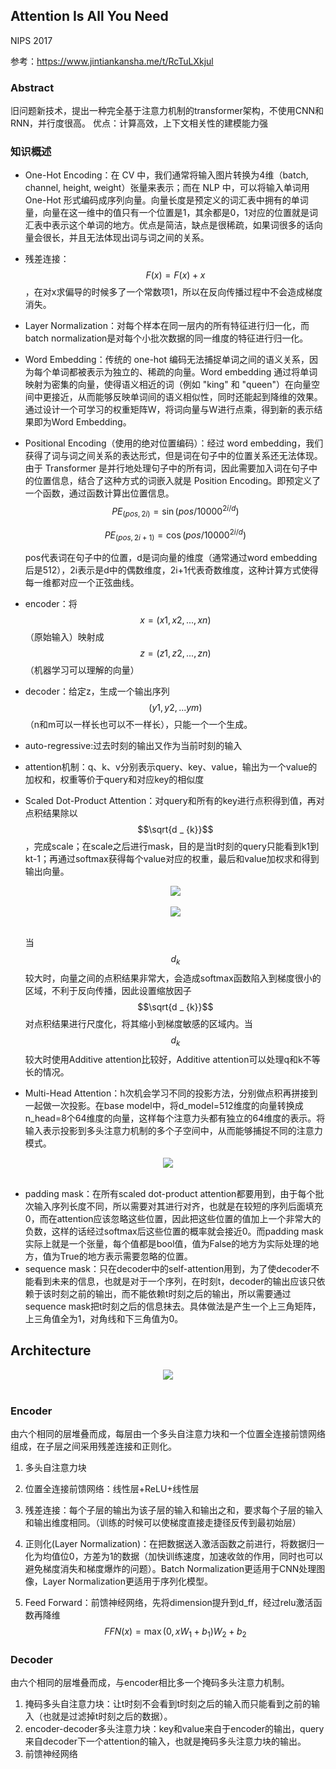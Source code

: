 ## Attention Is All You Need

NIPS 2017

参考：https://www.jintiankansha.me/t/RcTuLXkjul

### Abstract

旧问题新技术，提出一种完全基于注意力机制的transformer架构，不使用CNN和RNN，并行度很高。 优点：计算高效，上下文相关性的建模能力强

### 知识概述

- One-Hot Encoding：在 CV 中，我们通常将输入图片转换为4维（batch, channel, height, weight）张量来表示；而在 NLP 中，可以将输入单词用 One-Hot 形式编码成序列向量。向量长度是预定义的词汇表中拥有的单词量，向量在这一维中的值只有一个位置是1，其余都是0，1对应的位置就是词汇表中表示这个单词的地方。优点是简洁，缺点是很稀疏，如果词很多的话向量会很长，并且无法体现出词与词之间的关系。

- 残差连接：$$F(x) = F(x)+x$$，在对x求偏导的时候多了一个常数项1，所以在反向传播过程中不会造成梯度消失。

- Layer Normalization：对每个样本在同一层内的所有特征进行归一化，而batch normalization是对每个小批次数据的同一维度的特征进行归一化。

- Word Embedding：传统的 one-hot 编码无法捕捉单词之间的语义关系，因为每个单词都被表示为独立的、稀疏的向量。Word embedding 通过将单词映射为密集的向量，使得语义相近的词（例如 "king" 和 "queen"）在向量空间中更接近，从而能够反映单词间的语义相似性，同时还能起到降维的效果。通过设计一个可学习的权重矩阵W，将词向量与W进行点乘，得到新的表示结果即为Word Embedding。

- Positional Encoding（使用的绝对位置编码）：经过 word embedding，我们获得了词与词之间关系的表达形式，但是词在句子中的位置关系还无法体现。由于 Transformer 是并行地处理句子中的所有词，因此需要加入词在句子中的位置信息，结合了这种方式的词嵌入就是 Position Encoding。即预定义了一个函数，通过函数计算出位置信息。<br>
  $$
  P E _ { ( p o s , 2 i ) } = \sin ( p o s / 1 0 0 0 0 ^ { 2 i / d } )
  $$

  $$
  P E _ { ( p o s , 2 i + 1) } = \cos ( p o s / 1 0 0 0 0 ^ { 2 i / d } )
  $$

  pos代表词在句子中的位置，d是词向量的维度（通常通过word embedding后是512），2i表示是d中的偶数维度，2i+1代表奇数维度，这种计算方式使得每一维都对应一个正弦曲线。

- encoder：将$$x = (x1, x2, ... , xn)$$（原始输入）映射成$$z = (z1, z2, ..., zn)$$（机器学习可以理解的向量）

- decoder：给定z，生成一个输出序列$$(y1,y2,...ym)$$（n和m可以一样长也可以不一样长），只能一个一个生成。

- auto-regressive:过去时刻的输出又作为当前时刻的输入

- attention机制：q、k、v分别表示query、key、value，输出为一个value的加权和，权重等价于query和对应key的相似度

- Scaled Dot-Product Attention：对query和所有的key进行点积得到值，再对点积结果除以$$\sqrt{d _ {k}}$$，完成scale；在scale之后进行mask，目的是当t时刻的query只能看到k1到kt-1；再通过softmax获得每个value对应的权重，最后和value加权求和得到输出向量。

  <div align=center><img src="https://amao996.github.io/blogs/paper-reading/imgs/Transformer/attention1.png" width="  "></div><br>

  <div align=center><img src="https://amao996.github.io/blogs/paper-reading/imgs/Transformer/math1.png" width="  "></div><br>

  当$$d _ {k}$$较大时，向量之间的点积结果非常大，会造成softmax函数陷入到梯度很小的区域，不利于反向传播，因此设置缩放因子$$\sqrt{d _ {k}}$$对点积结果进行尺度化，将其缩小到梯度敏感的区域内。当$$d _ {k}$$较大时使用Additive attention比较好，Additive attention可以处理q和k不等长的情况。

- Multi-Head Attention：h次机会学习不同的投影方法，分别做点积再拼接到一起做一次投影。在base model中，将d_model=512维度的向量转换成n_head=8个64维度的向量，这样每个注意力头都有独立的64维度的表示。将输入表示投影到多头注意力机制的多个子空间中，从而能够捕捉不同的注意力模式。

<div align=center><img src="https://amao996.github.io/blogs/paper-reading/imgs/Transformer/attention2.png" width="  "></div><br>

- padding mask：在所有scaled dot-product attention都要用到，由于每个批次输入序列长度不同，所以需要对其进行对齐，也就是在较短的序列后面填充0，而在attention应该忽略这些位置，因此把这些位置的值加上一个非常大的负数，这样的话经过softmax后这些位置的概率就会接近0。而padding mask实际上就是一个张量，每个值都是bool值，值为False的地方为实际处理的地方，值为True的地方表示需要忽略的位置。
- sequence mask：只在decoder中的self-attention用到，为了使decoder不能看到未来的信息，也就是对于一个序列，在时刻t，decoder的输出应该只依赖于该时刻之前的输出，而不能依赖t时刻之后的输出，所以需要通过sequence mask把t时刻之后的信息抹去。具体做法是产生一个上三角矩阵，上三角值全为1，对角线和下三角值为0。

## Architecture

<div align=center><img src="https://amao996.github.io/blogs/paper-reading/imgs/Transformer/model.png" width="  "></div><br>

### Encoder

由六个相同的层堆叠而成，每层由一个多头自注意力块和一个位置全连接前馈网络组成，在子层之间采用残差连接和正则化。

1. 多头自注意力块

2. 位置全连接前馈网络：线性层+ReLU+线性层

3. 残差连接：每个子层的输出为该子层的输入和输出之和，要求每个子层的输入和输出维度相同。（训练的时候可以使梯度直接走捷径反传到最初始层）

4. 正则化(Layer Normalization)：在把数据送入激活函数之前进行，将数据归一化为均值位0，方差为1的数据（加快训练速度，加速收敛的作用，同时也可以避免梯度消失和梯度爆炸的问题）。Batch Normalization更适用于CNN处理图像，Layer Normalization更适用于序列化模型。

5. Feed Forward：前馈神经网络，先将dimension提升到d_ff，经过relu激活函数再降维
   $$
   F F N ( x ) = \max ( 0 , x W _ { 1 } + b _ { 1 } ) W _ { 2 } + b _ { 2 }
   $$
   

### Decoder

由六个相同的层堆叠而成，与encoder相比多一个掩码多头注意力机制。

1. 掩码多头自注意力块：让t时刻不会看到t时刻之后的输入而只能看到之前的输入（也就是过滤掉t时刻之后的数据）。
2. encoder-decoder多头注意力块：key和value来自于encoder的输出，query来自decoder下一个attention的输入，也就是掩码多头注意力块的输出。
3. 前馈神经网络